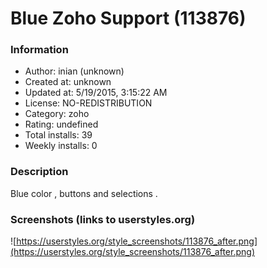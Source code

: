# Blue Zoho Support (113876)

### Information
- Author: inian (unknown)
- Created at: unknown
- Updated at: 5/19/2015, 3:15:22 AM
- License: NO-REDISTRIBUTION
- Category: zoho
- Rating: undefined
- Total installs: 39
- Weekly installs: 0


### Description
Blue color , buttons and selections .


### Screenshots (links to userstyles.org)
![https://userstyles.org/style_screenshots/113876_after.png](https://userstyles.org/style_screenshots/113876_after.png)


